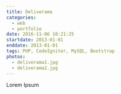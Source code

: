 ```yaml
---
title: Deliverama
categories:
  - web
  - portfolio
date: 2016-11-06 10:21:25
startdate: 2013-01-01
enddate: 2013-01-01
tags: PHP, CodeIgniter, MySQL, Bootstrap
photos:
  - deliverama1.jpg
  - deliverama2.jpg
---
```

Lorem Ipsum
